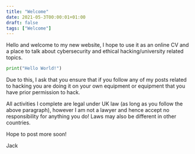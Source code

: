 ```yaml
---
title: "Welcome"
date: 2021-05-3T00:00:01+01:00
draft: false
tags: ["Welcome"]
---
```


Hello and welcome to my new website, I hope to use it as an online CV and a place to talk about cybersecurity and ethical hacking/university related topics.

```py
print("Hello World!")
```

Due to this, I ask that you ensure that if you follow any of my posts related to hacking you are doing it on your own equipment or equipment that you have prior permission to hack.

All activities I complete are legal under UK law (as long as you follow the above paragraph), however I am not a lawyer and hence accept no responsibility for anything you do! Laws may also be different in other countries.

Hope to post more soon!

Jack
